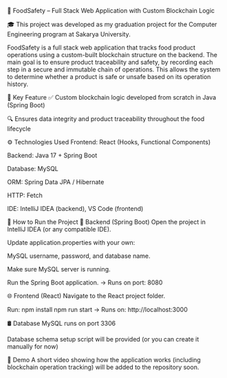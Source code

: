 🥗 FoodSafety – Full Stack Web Application with Custom Blockchain Logic

🎓 This project was developed as my graduation project for the Computer Engineering program at Sakarya University.

FoodSafety is a full stack web application that tracks food product operations using a custom-built blockchain structure on the backend.
The main goal is to ensure product traceability and safety, by recording each step in a secure and immutable chain of operations. This allows the system to determine whether a product is safe or unsafe based on its operation history.

🔐 Key Feature
✅ Custom blockchain logic developed from scratch in Java (Spring Boot)

🔍 Ensures data integrity and product traceability throughout the food lifecycle

⚙️ Technologies Used
Frontend: React (Hooks, Functional Components)

Backend: Java 17 + Spring Boot

Database: MySQL

ORM: Spring Data JPA / Hibernate

HTTP: Fetch

IDE: IntelliJ IDEA (backend), VS Code (frontend)

🚀 How to Run the Project
🔧 Backend (Spring Boot)
Open the project in IntelliJ IDEA (or any compatible IDE).

Update application.properties with your own:

MySQL username, password, and database name.

Make sure MySQL server is running.

Run the Spring Boot application.
→ Runs on port: 8080

🌐 Frontend (React)
Navigate to the React project folder.

Run:
npm install
npm run start
→ Runs on: http://localhost:3000

🛢️ Database
MySQL runs on port 3306

Database schema setup script will be provided (or you can create it manually for now)

🎥 Demo
A short video showing how the application works (including blockchain operation tracking) will be added to the repository soon.
